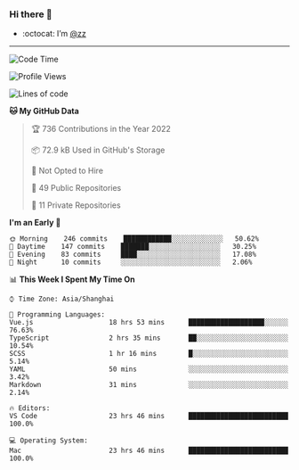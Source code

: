 ### Hi there 👋

- :octocat: I’m [@zz](https://github.com/holazz)

---

<!--START_SECTION:waka-->
![Code Time](http://img.shields.io/badge/Code%20Time-0%20secs-blue)

![Profile Views](http://img.shields.io/badge/Profile%20Views-6-blue)

![Lines of code](https://img.shields.io/badge/From%20Hello%20World%20I%27ve%20Written-736%20Thousand%20lines%20of%20code-blue)

**🐱 My GitHub Data** 

> 🏆 736 Contributions in the Year 2022
 > 
> 📦 72.9 kB Used in GitHub's Storage 
 > 
> 🚫 Not Opted to Hire
 > 
> 📜 49 Public Repositories 
 > 
> 🔑 11 Private Repositories  
 > 
**I'm an Early 🐤** 

```text
🌞 Morning    246 commits    ████████████░░░░░░░░░░░░░   50.62% 
🌆 Daytime    147 commits    ███████░░░░░░░░░░░░░░░░░░   30.25% 
🌃 Evening    83 commits     ████░░░░░░░░░░░░░░░░░░░░░   17.08% 
🌙 Night      10 commits     ░░░░░░░░░░░░░░░░░░░░░░░░░   2.06%

```


📊 **This Week I Spent My Time On** 

```text
⌚︎ Time Zone: Asia/Shanghai

💬 Programming Languages: 
Vue.js                   18 hrs 53 mins      ███████████████████░░░░░░   76.63% 
TypeScript               2 hrs 35 mins       ██░░░░░░░░░░░░░░░░░░░░░░░   10.54% 
SCSS                     1 hr 16 mins        █░░░░░░░░░░░░░░░░░░░░░░░░   5.14% 
YAML                     50 mins             ░░░░░░░░░░░░░░░░░░░░░░░░░   3.42% 
Markdown                 31 mins             ░░░░░░░░░░░░░░░░░░░░░░░░░   2.14%

🔥 Editors: 
VS Code                  23 hrs 46 mins      █████████████████████████   100.0%

💻 Operating System: 
Mac                      23 hrs 46 mins      █████████████████████████   100.0%

```


<!--END_SECTION:waka-->
